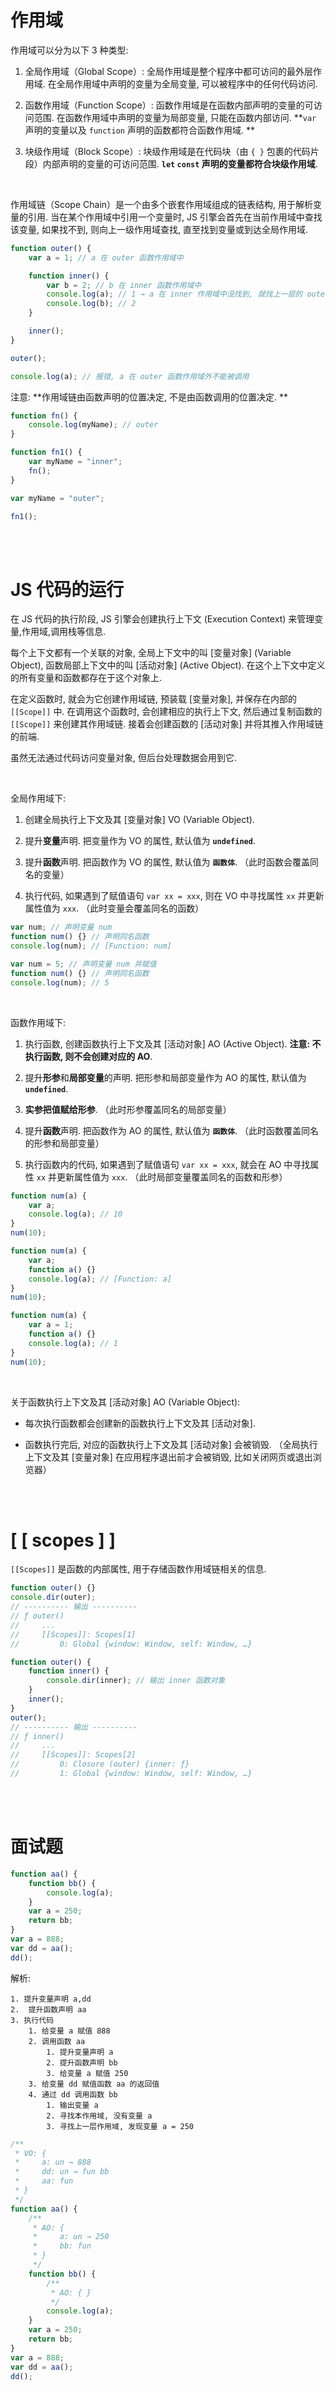 # 作用域

作用域可以分为以下 3 种类型:

1.  全局作用域（Global Scope）: 全局作用域是整个程序中都可访问的最外层作用域. 在全局作用域中声明的变量为全局变量, 可以被程序中的任何代码访问.

2.  函数作用域（Function Scope）: 函数作用域是在函数内部声明的变量的可访问范围. 在函数作用域中声明的变量为局部变量, 只能在函数内部访问. **`var` 声明的变量以及 `function` 声明的函数都符合函数作用域. **

3.  块级作用域（Block Scope）: 块级作用域是在代码块（由 `{ }` 包裹的代码片段）内部声明的变量的可访问范围. **`let` `const` 声明的变量都符合块级作用域**.

<br>

作用域链（Scope Chain）是一个由多个嵌套作用域组成的链表结构, 用于解析变量的引用. 当在某个作用域中引用一个变量时, JS 引擎会首先在当前作用域中查找该变量, 如果找不到, 则向上一级作用域查找, 直至找到变量或到达全局作用域.

```js
function outer() {
    var a = 1; // a 在 outer 函数作用域中

    function inner() {
        var b = 2; // b 在 inner 函数作用域中
        console.log(a); // 1 → a 在 inner 作用域中没找到, 就找上一层的 outer 作用域
        console.log(b); // 2
    }

    inner();
}

outer();

console.log(a); // 报错, a 在 outer 函数作用域外不能被调用
```

注意: **作用域链由函数声明的位置决定, 不是由函数调用的位置决定. **

```js
function fn() {
    console.log(myName); // outer
}

function fn1() {
    var myName = "inner";
    fn();
}

var myName = "outer";

fn1();
```

<br><br>

# JS 代码的运行

在 JS 代码的执行阶段, JS 引擎会创建执行上下文 (Execution Context) 来管理变量,作用域,调用栈等信息.

每个上下文都有一个关联的对象, 全局上下文中的叫 [变量对象] (Variable Object), 函数局部上下文中的叫 [活动对象] (Active Object). 在这个上下文中定义的所有变量和函数都存在于这个对象上.

在定义函数时, 就会为它创建作用域链, 预装载 [变量对象], 并保存在内部的 `[[Scope]]` 中. 在调用这个函数时, 会创建相应的执行上下文, 然后通过复制函数的 `[[Scope]]` 来创建其作用域链. 接着会创建函数的 [活动对象] 并将其推入作用域链的前端.

虽然无法通过代码访问变量对象, 但后台处理数据会用到它.

<br>

全局作用域下:

1. 创建全局执行上下文及其 [变量对象] VO (Variable Object).

2. 提升**变量**声明. 把变量作为 VO 的属性, 默认值为 **`undefined`**.

3. 提升**函数**声明. 把函数作为 VO 的属性, 默认值为 **`函数体`**. （此时函数会覆盖同名的变量）

4. 执行代码, 如果遇到了赋值语句 `var xx = xxx`, 则在 VO 中寻找属性 `xx` 并更新属性值为 `xxx`. （此时变量会覆盖同名的函数）

```js
var num; // 声明变量 num
function num() {} // 声明同名函数
console.log(num); // [Function: num]
```

```js
var num = 5; // 声明变量 num 并赋值
function num() {} // 声明同名函数
console.log(num); // 5
```

<br>

函数作用域下:

1. 执行函数, 创建函数执行上下文及其 [活动对象] AO (Active Object). **注意: 不执行函数, 则不会创建对应的 AO**.

2. 提升**形参**和**局部变量**的声明. 把形参和局部变量作为 AO 的属性, 默认值为 **`undefined`**.

3. **实参把值赋给形参**. （此时形参覆盖同名的局部变量）

4. 提升**函数**声明. 把函数作为 AO 的属性, 默认值为 **`函数体`**. （此时函数覆盖同名的形参和局部变量）

5. 执行函数内的代码, 如果遇到了赋值语句 `var xx = xxx`, 就会在 AO 中寻找属性 `xx` 并更新属性值为 `xxx`. （此时局部变量覆盖同名的函数和形参）

```js
function num(a) {
    var a;
    console.log(a); // 10
}
num(10);
```

```js
function num(a) {
    var a;
    function a() {}
    console.log(a); // [Function: a]
}
num(10);
```

```js
function num(a) {
    var a = 1;
    function a() {}
    console.log(a); // 1
}
num(10);
```

<br>

关于函数执行上下文及其 [活动对象] AO (Variable Object):

-   每次执行函数都会创建新的函数执行上下文及其 [活动对象].

-   函数执行完后, 对应的函数执行上下文及其 [活动对象] 会被销毁. （全局执行上下文及其 [变量对象] 在应用程序退出前才会被销毁, 比如关闭网页或退出浏览器）

<br><br>

# [ [ scopes ] ]

`[[Scopes]]` 是函数的内部属性, 用于存储函数作用域链相关的信息.

```js
function outer() {}
console.dir(outer);
// ---------- 输出 ----------
// ƒ outer()
//     ...
//     [[Scopes]]: Scopes[1]
//         0: Global {window: Window, self: Window, …}
```

```js
function outer() {
    function inner() {
        console.dir(inner); // 输出 inner 函数对象
    }
    inner();
}
outer();
// ---------- 输出 ----------
// ƒ inner()
//     ...
//     [[Scopes]]: Scopes[2]
//         0: Closure (outer) {inner: ƒ}
//         1: Global {window: Window, self: Window, …}
```

<br><br>

# 面试题

```js
function aa() {
    function bb() {
        console.log(a);
    }
    var a = 250;
    return bb;
}
var a = 888;
var dd = aa();
dd();
```

解析:

```
1. 提升变量声明 a,dd
2.  提升函数声明 aa
3. 执行代码
	1. 给变量 a 赋值 888
	2. 调用函数 aa
		1. 提升变量声明 a
		2. 提升函数声明 bb
		3. 给变量 a 赋值 250
	3. 给变量 dd 赋值函数 aa 的返回值
	4. 通过 dd 调用函数 bb
		1. 输出变量 a
		2. 寻找本作用域, 没有变量 a
		3. 寻找上一层作用域, 发现变量 a = 250
```

```js
/**
 * VO: {
 *     a: un → 888
 *     dd: un → fun bb
 *     aa: fun
 * }
 */
function aa() {
    /**
     * AO: {
     *     a: un → 250
     *     bb: fun
     * }
     */
    function bb() {
        /**
         * AO: { }
         */
        console.log(a);
    }
    var a = 250;
    return bb;
}
var a = 888;
var dd = aa();
dd();
```

<br>
